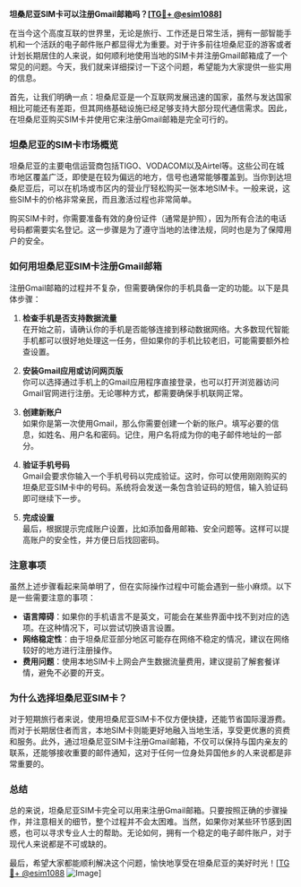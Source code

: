 **坦桑尼亚SIM卡可以注册Gmail邮箱吗？[[TG💪+ @esim1088](https://t.me/s/esim1088)]**

在当今这个高度互联的世界里，无论是旅行、工作还是日常生活，拥有一部智能手机和一个活跃的电子邮件账户都显得尤为重要。对于许多前往坦桑尼亚的游客或者计划长期居住的人来说，如何顺利地使用当地的SIM卡并注册Gmail邮箱成了一个常见的问题。今天，我们就来详细探讨一下这个问题，希望能为大家提供一些实用的信息。

首先，让我们明确一点：坦桑尼亚是一个互联网发展迅速的国家，虽然与发达国家相比可能还有差距，但其网络基础设施已经足够支持大部分现代通信需求。因此，在坦桑尼亚购买SIM卡并使用它来注册Gmail邮箱是完全可行的。

### **坦桑尼亚的SIM卡市场概览**

坦桑尼亚的主要电信运营商包括TIGO、VODACOM以及Airtel等。这些公司在城市地区覆盖广泛，即使是在较为偏远的地方，信号也通常能够覆盖到。当你到达坦桑尼亚后，可以在机场或市区内的营业厅轻松购买一张本地SIM卡。一般来说，这些SIM卡的价格非常亲民，而且激活过程也非常简单。

购买SIM卡时，你需要准备有效的身份证件（通常是护照），因为所有合法的电话号码都需要实名登记。这一步骤是为了遵守当地的法律法规，同时也是为了保障用户的安全。

### **如何用坦桑尼亚SIM卡注册Gmail邮箱**

注册Gmail邮箱的过程并不复杂，但需要确保你的手机具备一定的功能。以下是具体步骤：

1. **检查手机是否支持数据流量**  
   在开始之前，请确认你的手机是否能够连接到移动数据网络。大多数现代智能手机都可以很好地处理这一任务，但如果你的手机比较老旧，可能需要额外检查设置。

2. **安装Gmail应用或访问网页版**  
   你可以选择通过手机上的Gmail应用程序直接登录，也可以打开浏览器访问Gmail官网进行注册。无论哪种方式，都需要确保手机联网正常。

3. **创建新账户**  
   如果你是第一次使用Gmail，那么你需要创建一个新的账户。填写必要的信息，如姓名、用户名和密码。记住，用户名将成为你的电子邮件地址的一部分。

4. **验证手机号码**  
   Gmail会要求你输入一个手机号码以完成验证。这时，你可以使用刚刚购买的坦桑尼亚SIM卡中的号码。系统将会发送一条包含验证码的短信，输入验证码即可继续下一步。

5. **完成设置**  
   最后，根据提示完成账户设置，比如添加备用邮箱、安全问题等。这样可以提高账户的安全性，并方便日后找回密码。

### **注意事项**

虽然上述步骤看起来简单明了，但在实际操作过程中可能会遇到一些小麻烦。以下是一些需要注意的事项：

- **语言障碍**：如果你的手机语言不是英文，可能会在某些界面中找不到对应的选项。在这种情况下，可以尝试切换语言设置。
- **网络稳定性**：由于坦桑尼亚部分地区可能存在网络不稳定的情况，建议在网络较好的地方进行注册操作。
- **费用问题**：使用本地SIM卡上网会产生数据流量费用，建议提前了解套餐详情，避免不必要的开支。

### **为什么选择坦桑尼亚SIM卡？**

对于短期旅行者来说，使用坦桑尼亚SIM卡不仅方便快捷，还能节省国际漫游费。而对于长期居住者而言，本地SIM卡则能更好地融入当地生活，享受更优惠的资费和服务。此外，通过坦桑尼亚SIM卡注册Gmail邮箱，不仅可以保持与国内亲友的联系，还能够接收重要的邮件通知，这对于任何一位身处异国他乡的人来说都是非常重要的。

### **总结**

总的来说，坦桑尼亚SIM卡完全可以用来注册Gmail邮箱。只要按照正确的步骤操作，并注意相关的细节，整个过程并不会太困难。当然，如果你对某些环节感到困惑，也可以寻求专业人士的帮助。无论如何，拥有一个稳定的电子邮件账户，对于现代人来说都是不可或缺的。

最后，希望大家都能顺利解决这个问题，愉快地享受在坦桑尼亚的美好时光！[[TG💪+ @esim1088](https://t.me/s/esim1088) ![Image](https://i.postimg.cc/4NQfJmqS/Snipaste-2025-05-13-00-14-12.png)]